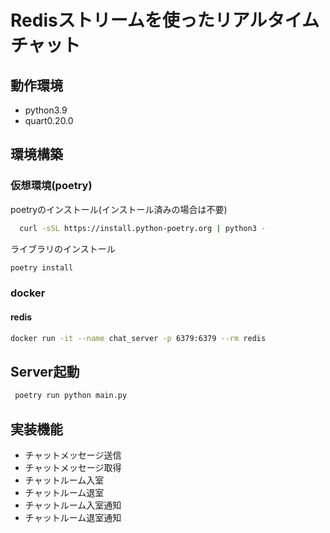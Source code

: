 # Redisストリームを使ったリアルタイムチャット

## 動作環境

- python3.9
- quart0.20.0

## 環境構築

### 仮想環境(poetry)

poetryのインストール(インストール済みの場合は不要)

```zsh
  curl -sSL https://install.python-poetry.org | python3 -
```

ライブラリのインストール

```zsh
poetry install  
```

### docker

#### redis

```zsh
docker run -it --name chat_server -p 6379:6379 --rm redis
```

## Server起動

```zsh
 poetry run python main.py
```

## 実装機能

- チャットメッセージ送信
- チャットメッセージ取得
- チャットルーム入室
- チャットルーム退室
- チャットルーム入室通知
- チャットルーム退室通知
